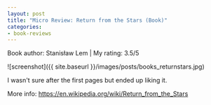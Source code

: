 ```yaml
---
layout: post
title: "Micro Review: Return from the Stars (Book)"
categories:
- book-reviews
---
```


<p>Book author: Stanisław Lem | My rating: 3.5/5</p>


![screenshot]({{ site.baseurl }}/images/posts/books_returnstars.jpg)


<p>I wasn't sure after the first pages but ended up liking it.</p>
<p>More info: <a href="https://en.wikipedia.org/wiki/Return_from_the_Stars">https://en.wikipedia.org/wiki/Return_from_the_Stars</a><p>
